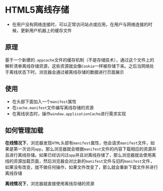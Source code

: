 # HTML5离线存储

- 在用户没有网络连接时，可以正常访问站点或应用，在用户与网络连接的时候，更新用户机器上的缓存文件

## 原理

基于一个新建的`.appcache`文件的缓存机制（不是存储技术），通过这个文件上的解析清单离线存储资源，这些资源就会像`Cookie`一样被存储下来。之后当网络处于离线状态下时，浏览器会通过被离线存储的数据进行页面展示

## 使用

- 在头部下面加入一个`manifest`属性
- 在`cache.manifest`文件编写离线存储的资源
- 在离线状态时，操作`window.applicationCache`进行需求实现

## 如何管理加载

**在线情况下**，浏览器发现`HTML`头部有`manifest`属性，他会请求`manifest`文件，如果是第一次访问`app`，那么浏览器就会根据`manifest`文件的内容下载相应的资源并且进行离线存储。如果已经访问过`app`并且对离线存储了，那么浏览器就会使用离线的资源加载页面，然后浏览器会对比新的`manifest`文件与旧的`manifest`文件，如果没有改变，就不做任何操作，如果文件改变了，那么就会重新下载文件并进行离线存储

**离线情况下**，浏览器就直接使用离线存储的资源